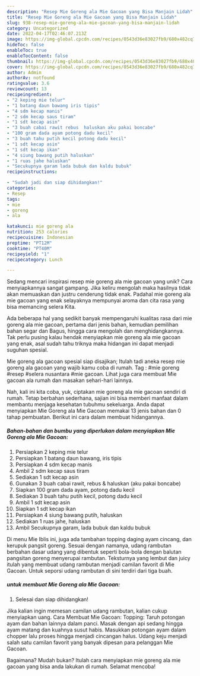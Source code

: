 ```yaml
---
description: "Resep Mie Goreng ala Mie Gacoan yang Bisa Manjain Lidah"
title: "Resep Mie Goreng ala Mie Gacoan yang Bisa Manjain Lidah"
slug: 938-resep-mie-goreng-ala-mie-gacoan-yang-bisa-manjain-lidah
category: Uncategorized
date: 2022-04-17T02:46:07.213Z
image: https://img-global.cpcdn.com/recipes/0543d36e83027fb9/680x482cq70/mie-goreng-ala-mie-gacoan-foto-resep-utama.jpg
hideToc: false
enableToc: true
enableTocContent: false
thumbnail: https://img-global.cpcdn.com/recipes/0543d36e83027fb9/680x482cq70/mie-goreng-ala-mie-gacoan-foto-resep-utama.jpg
cover: https://img-global.cpcdn.com/recipes/0543d36e83027fb9/680x482cq70/mie-goreng-ala-mie-gacoan-foto-resep-utama.jpg
author: Admin
authorAv: notfound
ratingvalue: 3.6
reviewcount: 13
recipeingredient:
- "2 keping mie telur"
- "1 batang daun bawang iris tipis"
- "4 sdm kecap manis"
- "2 sdm kecap saus tiram"
- "1 sdt kecap asin"
- "3 buah cabai rawit rebus  haluskan aku pakai boncabe"
- "100 gram dada ayam potong dadu kecil"
- "3 buah tahu putih kecil potong dadu kecil"
- "1 sdt kecap asin"
- "1 sdt kecap ikan"
- "4 siung bawang putih haluskan"
- "1 ruas jahe haluskan"
- "Secukupnya garam lada bubuk dan kaldu bubuk"
recipeinstructions:

- "Sudah jadi dan siap dihidangkan!"
categories:
- Resep
tags:
- mie
- goreng
- ala

katakunci: mie goreng ala 
nutrition: 253 calories
recipecuisine: Indonesian
preptime: "PT12M"
cooktime: "PT40M"
recipeyield: "1"
recipecategory: Lunch

---
```





Sedang mencari inspirasi resep mie goreng ala mie gacoan yang unik? Cara menyiapkannya sangat gampang. Jika keliru mengolah maka hasilnya tidak akan memuaskan dan justru cenderung tidak enak. Padahal mie goreng ala mie gacoan yang enak selayaknya mempunyai aroma dan cita rasa yang bisa memancing selera Kita.





Ada beberapa hal yang sedikit banyak mempengaruhi kualitas rasa dari mie goreng ala mie gacoan, pertama dari jenis bahan, kemudian pemilihan bahan segar dan Bagus, hingga cara mengolah dan menghidangkannya. Tak perlu pusing kalau hendak menyiapkan mie goreng ala mie gacoan yang enak,      asal sudah tahu triknya maka hidangan ini dapat menjadi suguhan spesial.














Mie goreng ala gacoan spesial siap disajikan; Itulah tadi aneka resep mie goreng ala gacoan yang wajib kamu coba di rumah. Tag : #mie goreng #resep #selera nusantara #mie gacoan. Lihat juga cara membuat Mie gacoan ala rumah dan masakan sehari-hari lainnya.






Nah, kali ini kita coba, yuk, ciptakan mie goreng ala mie gacoan sendiri di rumah. Tetap berbahan sederhana, sajian ini bisa memberi manfaat dalam membantu menjaga kesehatan tubuhmu sekeluarga. Anda dapat menyiapkan Mie Goreng ala Mie Gacoan memakai 13 jenis bahan dan 0 tahap pembuatan. Berikut ini cara dalam membuat hidangannya.

<!--inarticleads1-->

##### Bahan-bahan dan bumbu yang diperlukan dalam menyiapkan Mie Goreng ala Mie Gacoan:

1. Persiapkan 2 keping mie telur
1. Persiapkan 1 batang daun bawang, iris tipis
1. Persiapkan 4 sdm kecap manis
1. Ambil 2 sdm kecap saus tiram
1. Sediakan 1 sdt kecap asin
1. Gunakan 3 buah cabai rawit, rebus &amp; haluskan (aku pakai boncabe)
1. Siapkan 100 gram dada ayam, potong dadu kecil
1. Sediakan 3 buah tahu putih kecil, potong dadu kecil
1. Ambil 1 sdt kecap asin
1. Siapkan 1 sdt kecap ikan
1. Persiapkan 4 siung bawang putih, haluskan
1. Sediakan 1 ruas jahe, haluskan
1. Ambil Secukupnya garam, lada bubuk dan kaldu bubuk


Di menu Mie Iblis ini, juga ada tambahan topping daging ayam cincang, dan kerupuk pangsit goreng. Sesuai dengan namanya, udang rambutan berbahan dasar udang yang dibentuk seperti bola-bola dengan balutan pangsitan goreng menyerupai rambutan. Teksturnya yang lembut dan juicy itulah yang membuat udang rambutan menjadi camilan favorit di Mie Gacoan. Untuk seporsi udang rambutan di sini terdiri dari tiga buah. 

<!--inarticleads2-->

#####  untuk membuat Mie Goreng ala Mie Gacoan:


1. Selesai dan siap dihidangkan!

Jika kalian ingin memesan camilan udang rambutan, kalian cukup menyiapkan uang. Cara Membuat Mie Gacoan: Topping: Taruh potongan ayam dan bahan lainnya dalam panci. Masak dengan api sedang hingga ayam matang dan kuahnya susut habis. Masukkan potongan ayam dalam chopper lalu proses hingga menjadi cincangan halus. Udang keju menjadi salah satu camilan favorit yang banyak dipesan para pelanggan Mie Gacoan. 

Bagaimana? Mudah bukan? Itulah cara menyiapkan mie goreng ala mie gacoan yang bisa anda lakukan di rumah. Selamat mencoba!
